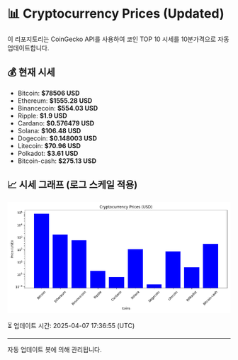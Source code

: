 
# 📊 Cryptocurrency Prices (Updated)

이 리포지토리는 CoinGecko API를 사용하여 코인 TOP 10 시세를 10분가격으로 자동 업데이트합니다.

## 💰 현재 시세
- Bitcoin: **$78506 USD**
- Ethereum: **$1555.28 USD**
- Binancecoin: **$554.03 USD**
- Ripple: **$1.9 USD**
- Cardano: **$0.576479 USD**
- Solana: **$106.48 USD**
- Dogecoin: **$0.148003 USD**
- Litecoin: **$70.96 USD**
- Polkadot: **$3.61 USD**
- Bitcoin-cash: **$275.13 USD**

## 📈 시세 그래프 (로그 스케일 적용)
![Crypto Prices](crypto_prices.png)

⏳ 업데이트 시간: 2025-04-07 17:36:55 (UTC)

---
자동 업데이트 봇에 의해 관리됩니다.
